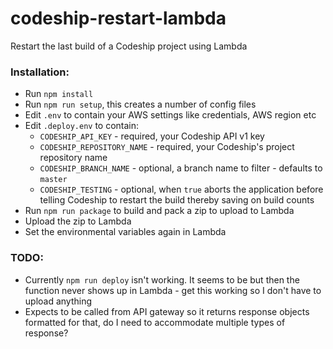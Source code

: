 # codeship-restart-lambda

Restart the last build of a Codeship project using Lambda

### Installation:

* Run `npm install`
* Run `npm run setup`, this creates a number of config files
* Edit `.env` to contain your AWS settings like credentials, AWS region etc
* Edit `.deploy.env` to contain:
  * `CODESHIP_API_KEY` - required, your Codeship API v1 key
  * `CODESHIP_REPOSITORY_NAME` - required, your Codeship's project repository name
  * `CODESHIP_BRANCH_NAME` - optional, a branch name to filter - defaults to `master`
  * `CODESHIP_TESTING` - optional, when `true` aborts the application before telling Codeship to restart the build thereby saving on build counts
* Run `npm run package` to build and pack a zip to upload to Lambda
* Upload the zip to Lambda
* Set the environmental variables again in Lambda

### TODO:

* Currently `npm run deploy` isn't working. It seems to be but then the function never shows up in Lambda - get this working so I don't have to upload anything
* Expects to be called from API gateway so it returns response objects formatted for that, do I need to accommodate multiple types of response?
